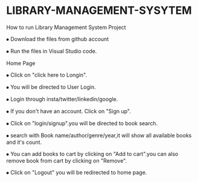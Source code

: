 # LIBRARY-MANAGEMENT-SYSYTEM
How to run Library Management System Project 

⦁	 Download  the files from github account

⦁	Run the files in Visual Studio code.

Home Page
 
⦁	Click on  "click here to Longin".

⦁	You will be directed to User Login.
 
⦁	Login through insta/twitter/linkedin/google.
 
⦁	If you don't have an account. Click on "Sign up".
 
⦁	Click on "login/signup".you will be directed to book search.
 
⦁	search with Book name/author/genre/year,it will show all available books and it's count.

⦁	You can add books to cart by clicking on "Add to cart".you can also remove book from cart by clicking on "Remove".
 
⦁	Click on "Logout" you will be redirected to home page.

